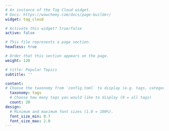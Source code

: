 ```yaml
---
# An instance of the Tag Cloud widget.
# Docs: https://wowchemy.com/docs/page-builder/
widget: tag_cloud

# Activate this widget? true/false
active: false  

# This file represents a page section.
headless: true

# Order that this section appears on the page.
weight: 120

# title: Popular Topics
subtitle: ''

content:
# Choose the taxonomy from `config.toml` to display (e.g. tags, categories)
  taxonomy: tags
  # Choose how many tags you would like to display (0 = all tags)
  count: 20
design:
  # Minimum and maximum font sizes (1.0 = 100%).
  font_size_min: 0.7
  font_size_max: 2.0
---
```


